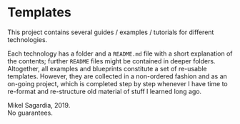 # Templates

This project contains several guides / examples / tutorials for different technologies.

Each technology has a folder and a `README.md` file with a short explanation of the contents; further `README` files might be contained in deeper folders. Altogether, all examples and blueprints constitute a set of re-usable templates. However, they are collected in a non-ordered fashion and as an on-going project, which is completed step by step whenever I have time to re-format and re-structure old material of stuff I learned long ago.

Mikel Sagardia, 2019.  
No guarantees.
